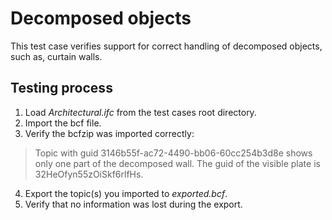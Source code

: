# Decomposed objects

This test case verifies support for correct handling of decomposed objects, such as, curtain walls.

## Testing process

1. Load _Architectural.ifc_ from the test cases root directory.
2. Import the bcf file.
3. Verify the bcfzip was imported correctly:

> Topic with guid 3146b55f-ac72-4490-bb06-60cc254b3d8e shows only one part of the decomposed wall. The guid of the visible plate is 32HeOfyn55zOiSkf6rlfHs.

4. Export the topic(s) you imported to _exported.bcf_.
5. Verify that no information was lost during the export.

